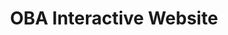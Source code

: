 ---
url: 'https://annevd.github.io/fix-the-flow-interactive-website/'
title: 'OBA Interactive Website'
date: ""
description: 'Voor deze opdracht moesten we een interactieve website voor een opdrachtgever ontwerpen en maken.'
githubUrl: 'https://github.com/Annevd/fix-the-flow-interactive-website'
image:
    url: '../images/'
    alt: ''
tags: ["HTML", "CSS", "Javascript"]
---